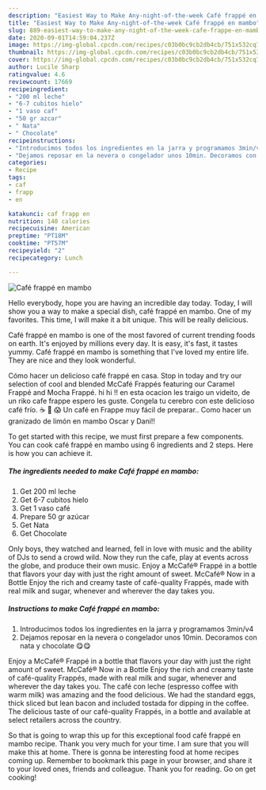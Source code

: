 ```yaml
---
description: "Easiest Way to Make Any-night-of-the-week Café frappé en mambo"
title: "Easiest Way to Make Any-night-of-the-week Café frappé en mambo"
slug: 889-easiest-way-to-make-any-night-of-the-week-cafe-frappe-en-mambo
date: 2020-09-01T14:59:04.237Z
image: https://img-global.cpcdn.com/recipes/c03b0bc9cb2db4cb/751x532cq70/cafe-frappe-en-mambo-foto-principal.jpg
thumbnail: https://img-global.cpcdn.com/recipes/c03b0bc9cb2db4cb/751x532cq70/cafe-frappe-en-mambo-foto-principal.jpg
cover: https://img-global.cpcdn.com/recipes/c03b0bc9cb2db4cb/751x532cq70/cafe-frappe-en-mambo-foto-principal.jpg
author: Lucile Sharp
ratingvalue: 4.6
reviewcount: 17669
recipeingredient:
- "200 ml leche"
- "6-7 cubitos hielo"
- "1 vaso caf"
- "50 gr azcar"
- " Nata"
- " Chocolate"
recipeinstructions:
- "Introducimos todos los ingredientes en la jarra y programamos 3min/v4"
- "Dejamos reposar en la nevera o congelador unos 10min. Decoramos con nata y chocolate 😋😋"
categories:
- Recipe
tags:
- caf
- frapp
- en

katakunci: caf frapp en 
nutrition: 140 calories
recipecuisine: American
preptime: "PT18M"
cooktime: "PT57M"
recipeyield: "2"
recipecategory: Lunch

---
```



![Café frappé en mambo](https://img-global.cpcdn.com/recipes/c03b0bc9cb2db4cb/751x532cq70/cafe-frappe-en-mambo-foto-principal.jpg)

Hello everybody, hope you are having an incredible day today. Today, I will show you a way to make a special dish, café frappé en mambo. One of my favorites. This time, I will make it a bit unique. This will be really delicious.

Café frappé en mambo is one of the most favored of current trending foods on earth. It's enjoyed by millions every day. It is easy, it's fast, it tastes yummy. Café frappé en mambo is something that I've loved my entire life. They are nice and they look wonderful.

Cómo hacer un delicioso café frappé en casa. Stop in today and try our selection of cool and blended McCafé Frappés featuring our Caramel Frappé and Mocha Frappé. hi hi !! en esta ocacion les traigo un videito, de un riko cafe frappe espero les guste. Congela tu cerebro con este delicioso café frío. ☕ 🍧 😱 Un café en Frappe muy fácil de preparar.. Como hacer un granizado de limón en mambo Oscar y Dani!!


To get started with this recipe, we must first prepare a few components. You can cook café frappé en mambo using 6 ingredients and 2 steps. Here is how you can achieve it.

<!--inarticleads1-->

##### The ingredients needed to make Café frappé en mambo:

1. Get 200 ml leche
1. Get 6-7 cubitos hielo
1. Get 1 vaso café
1. Prepare 50 gr azúcar
1. Get  Nata
1. Get  Chocolate


Only boys, they watched and learned, fell in love with music and the ability of DJs to send a crowd wild. Now they run the cafe, play at events across the globe, and produce their own music. Enjoy a McCafé® Frappé in a bottle that flavors your day with just the right amount of sweet. McCafé® Now in a Bottle Enjoy the rich and creamy taste of café-quality Frappés, made with real milk and sugar, whenever and wherever the day takes you. 

<!--inarticleads2-->

##### Instructions to make Café frappé en mambo:

1. Introducimos todos los ingredientes en la jarra y programamos 3min/v4
1. Dejamos reposar en la nevera o congelador unos 10min. Decoramos con nata y chocolate 😋😋


Enjoy a McCafé® Frappé in a bottle that flavors your day with just the right amount of sweet. McCafé® Now in a Bottle Enjoy the rich and creamy taste of café-quality Frappés, made with real milk and sugar, whenever and wherever the day takes you. The café con leche (espresso coffee with warm milk) was amazing and the food delicious. We had the standard eggs, thick sliced but lean bacon and included tostada for dipping in the coffee. The delicious taste of our café-quality Frappés, in a bottle and available at select retailers across the country. 

So that is going to wrap this up for this exceptional food café frappé en mambo recipe. Thank you very much for your time. I am sure that you will make this at home. There is gonna be interesting food at home recipes coming up. Remember to bookmark this page in your browser, and share it to your loved ones, friends and colleague. Thank you for reading. Go on get cooking!
